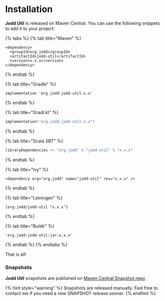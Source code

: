 # Installation

**Jodd Util** is released on Maven Central. You can use the following snippets to add it to your project:

{% tabs %}
{% tab title="Maven" %}
```markup
<dependency>
  <groupId>org.jodd</groupId>
  <artifactId>jodd-util</artifactId>
  <version>x.x.x</version>
</dependency>
```
{% endtab %}

{% tab title="Gradle" %}
```text
implementation 'org.jodd:jodd-util.x.x'
```
{% endtab %}

{% tab title="Gradl.kt" %}
```kotlin
implementation("org.jodd:jodd-util.x.x")
```
{% endtab %}

{% tab title="Scala SBT" %}
```scala
libraryDependencies += "org.jodd" % "jodd-util" % "x.x.x"
```
{% endtab %}

{% tab title="Ivy" %}
```markup
<dependency org="org.jodd" name="jodd-util" rev="x.x.x" />
```
{% endtab %}

{% tab title="Leiningen" %}
```
[org.jodd/jodd-util "x.x.x"]
```
{% endtab %}

{% tab title="Buildr" %}
```
'org.jodd:jodd-util:jar:x.x.x'
```
{% endtab %}
{% endtabs %}

That is all!

### Snapshots

**Jodd Util** snapshots are published on [Maven Central Snapshot repo](https://oss.sonatype.org/content/repositories/snapshots/org/jodd/jodd-lagarto/).

{% hint style="warning" %}
Snapshots are released manually. Feel free to contact me if you need a new SNAPSHOT release sooner.
{% endhint %}

